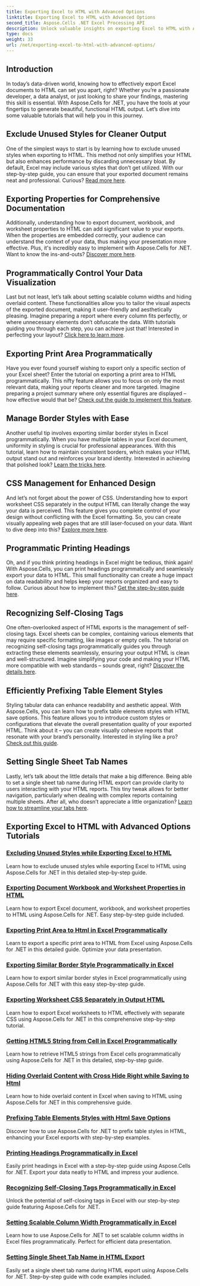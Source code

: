 ```yaml
---
title: Exporting Excel to HTML with Advanced Options
linktitle: Exporting Excel to HTML with Advanced Options
second_title: Aspose.Cells .NET Excel Processing API
description: Unlock valuable insights on exporting Excel to HTML with Aspose.Cells for .NET through detailed tutorials on various advanced options, enhancing your document exports.
type: docs
weight: 33
url: /net/exporting-excel-to-html-with-advanced-options/
---
```

## Introduction

In today’s data-driven world, knowing how to effectively export Excel documents to HTML can set you apart, right? Whether you’re a passionate developer, a data analyst, or just looking to share your findings, mastering this skill is essential. With Aspose.Cells for .NET, you have the tools at your fingertips to generate beautiful, functional HTML output. Let’s dive into some valuable tutorials that will help you in this journey.

## Exclude Unused Styles for Cleaner Output

One of the simplest ways to start is by learning how to exclude unused styles when exporting to HTML. This method not only simplifies your HTML but also enhances performance by discarding unnecessary bloat. By default, Excel may include various styles that don’t get utilized. With our step-by-step guide, you can ensure that your exported document remains neat and professional. Curious? [Read more here](./excluding-unused-styles/).

## Exporting Properties for Comprehensive Documentation

Additionally, understanding how to export document, workbook, and worksheet properties to HTML can add significant value to your exports. When the properties are embedded correctly, your audience can understand the context of your data, thus making your presentation more effective. Plus, it's incredibly easy to implement with Aspose.Cells for .NET. Want to know the ins-and-outs? [Discover more here](./exporting-document-workbook-and-worksheet-properties/).

## Programmatically Control Your Data Visualization

Last but not least, let’s talk about setting scalable column widths and hiding overlaid content. These functionalities allow you to tailor the visual aspects of the exported document, making it user-friendly and aesthetically pleasing. Imagine preparing a report where every column fits perfectly, or where unnecessary elements don’t obfuscate the data. With tutorials guiding you through each step, you can achieve just that! Interested in perfecting your layout? [Click here to learn more](./setting-scalable-column-width/).

## Exporting Print Area Programmatically

Have you ever found yourself wishing to export only a specific section of your Excel sheet? Enter the tutorial on exporting a print area to HTML programmatically. This nifty feature allows you to focus on only the most relevant data, making your reports cleaner and more targeted. Imagine preparing a project summary where only essential figures are displayed – how effective would that be? [Check out the guide to implement this feature](./exporting-print-area/).

## Manage Border Styles with Ease

Another useful tip involves exporting similar border styles in Excel programmatically. When you have multiple tables in your Excel document, uniformity in styling is crucial for professional appearances. With this tutorial, learn how to maintain consistent borders, which makes your HTML output stand out and reinforces your brand identity. Interested in achieving that polished look? [Learn the tricks here](./exporting-similar-border-style/).

## CSS Management for Enhanced Design

And let’s not forget about the power of CSS. Understanding how to export worksheet CSS separately in the output HTML can literally change the way your data is perceived. This feature gives you complete control of your design without conflicting with the Excel formatting. So, you can create visually appealing web pages that are still laser-focused on your data. Want to dive deep into this? [Explore more here](./exporting-worksheet-css-separately/).

## Programmatic Printing Headings

Oh, and if you think printing headings in Excel might be tedious, think again! With Aspose.Cells, you can print headings programmatically and seamlessly export your data to HTML. This small functionality can create a huge impact on data readability and helps keep your reports organized and easy to follow. Curious about how to implement this? [Get the step-by-step guide here](./printing-headings/).

## Recognizing Self-Closing Tags

One often-overlooked aspect of HTML exports is the management of self-closing tags. Excel sheets can be complex, containing various elements that may require specific formatting, like images or empty cells. The tutorial on recognizing self-closing tags programmatically guides you through extracting these elements seamlessly, ensuring your output HTML is clean and well-structured. Imagine simplifying your code and making your HTML more compatible with web standards – sounds great, right? [Discover the details here](./recognizing-self-closing-tags/).

## Efficiently Prefixing Table Element Styles

Styling tabular data can enhance readability and aesthetic appeal. With Aspose.Cells, you can learn how to prefix table elements styles with HTML save options. This feature allows you to introduce custom styles or configurations that elevate the overall presentation quality of your exported HTML. Think about it – you can create visually cohesive reports that resonate with your brand’s personality. Interested in styling like a pro? [Check out this guide](./prefixing-table-elements-styles/).

## Setting Single Sheet Tab Names

Lastly, let’s talk about the little details that make a big difference. Being able to set a single sheet tab name during HTML export can provide clarity to users interacting with your HTML reports. This tiny tweak allows for better navigation, particularly when dealing with complex reports containing multiple sheets. After all, who doesn’t appreciate a little organization? [Learn how to streamline your tabs here](./setting-single-sheet-tab-name/).


## Exporting Excel to HTML with Advanced Options Tutorials
### [Excluding Unused Styles while Exporting Excel to HTML](./excluding-unused-styles/)
Learn how to exclude unused styles while exporting Excel to HTML using Aspose.Cells for .NET in this detailed step-by-step guide.
### [Exporting Document Workbook and Worksheet Properties in HTML](./exporting-document-workbook-and-worksheet-properties/)
Learn how to export Excel document, workbook, and worksheet properties to HTML using Aspose.Cells for .NET. Easy step-by-step guide included.
### [Exporting Print Area to Html in Excel Programmatically](./exporting-print-area/)
Learn to export a specific print area to HTML from Excel using Aspose.Cells for .NET in this detailed guide. Optimize your data presentation.
### [Exporting Similar Border Style Programmatically in Excel](./exporting-similar-border-style/)
Learn how to export similar border styles in Excel programmatically using Aspose.Cells for .NET with this easy step-by-step guide.
### [Exporting Worksheet CSS Separately in Output HTML](./exporting-worksheet-css-separately/)
Learn how to export Excel worksheets to HTML effectively with separate CSS using Aspose.Cells for .NET in this comprehensive step-by-step tutorial.
### [Getting HTML5 String from Cell in Excel Programmatically](./getting-html5-string-from-cell/)
Learn how to retrieve HTML5 strings from Excel cells programmatically using Aspose.Cells for .NET in this detailed, step-by-step guide.
### [Hiding Overlaid Content with Cross Hide Right while Saving to Html](./hiding-overlaid-content-with-cross-hide-right/)
Learn how to hide overlaid content in Excel when saving to HTML using Aspose.Cells for .NET in this comprehensive guide.
### [Prefixing Table Elements Styles with Html Save Options](./prefixing-table-elements-styles/)
Discover how to use Aspose.Cells for .NET to prefix table styles in HTML, enhancing your Excel exports with step-by-step examples.
### [Printing Headings Programmatically in Excel](./printing-headings/)
Easily print headings in Excel with a step-by-step guide using Aspose.Cells for .NET. Export your data neatly to HTML and impress your audience.
### [Recognizing Self-Closing Tags Programmatically in Excel](./recognizing-self-closing-tags/)
Unlock the potential of self-closing tags in Excel with our step-by-step guide featuring Aspose.Cells for .NET.
### [Setting Scalable Column Width Programmatically in Excel](./setting-scalable-column-width/)
Learn how to use Aspose.Cells for .NET to set scalable column widths in Excel files programmatically. Perfect for efficient data presentation.
### [Setting Single Sheet Tab Name in HTML Export](./setting-single-sheet-tab-name/)
Easily set a single sheet tab name during HTML export using Aspose.Cells for .NET. Step-by-step guide with code examples included.